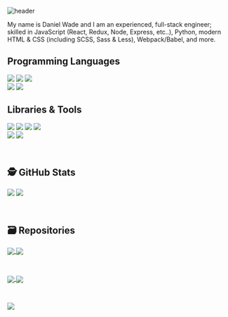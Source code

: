 ![header](https://user-images.githubusercontent.com/8584126/92184024-d344c200-ee04-11ea-9fec-fce266f2bd1e.png)

My name is Daniel Wade and I am an experienced, full-stack engineer; skilled in JavaScript (React, Redux, Node, Express, etc..), Python, modern HTML & CSS (including SCSS, Sass & Less), Webpack/Babel, and more.

## Programming Languages
![](https://img.shields.io/badge/JavaScript-informational?style=for-the-badge&logo=javascript&logoColor=white&color=666666)
![](https://img.shields.io/badge/Python-informational?style=for-the-badge&logo=python&logoColor=white&color=666666)
![](https://img.shields.io/badge/Sass-informational?style=for-the-badge&logo=sass&logoColor=white&color=666666)
<br>
![](https://img.shields.io/badge/HTML-informational?style=for-the-badge&logo=html5&logoColor=white&color=666666)
![](https://img.shields.io/badge/CSS-informational?style=for-the-badge&logo=css3&logoColor=white&color=666666)

## Libraries & Tools
![](https://img.shields.io/badge/React-informational?style=for-the-badge&logo=react&logoColor=white&color=666666)
![](https://img.shields.io/badge/Redux-informational?style=for-the-badge&logo=redux&logoColor=white&color=666666)
![](https://img.shields.io/badge/NodeJS-informational?style=for-the-badge&logo=node.js&logoColor=white&color=666666)
![](https://img.shields.io/badge/Electron-informational?style=for-the-badge&logo=electron&logoColor=white&color=666666)
<br>
![](https://img.shields.io/badge/Webpack-informational?style=for-the-badge&logo=webpack&logoColor=white&color=666666)
![](https://img.shields.io/badge/Babel-informational?style=for-the-badge&logo=babel&logoColor=white&color=666666)

<br>

## 🕵️ GitHub Stats
![](https://github-readme-stats.vercel.app/api?username=iPzard&show_icons=true&line_height=32&count_private=true&hide=stars&title_color=ffffff&text_color=c9cacc&icon_color=2bbc8a&bg_color=1d1f21)
![](https://github-readme-stats.vercel.app/api/top-langs/?username=iPzard&&hide=html&title_color=ffffff&text_color=c9cacc&icon_color=2bbc8a&bg_color=1d1f21)


<br>

## 🗃️ Repositories

<a href="https://github.com/default-services/components">
  <img align="center" src="https://github-readme-stats.vercel.app/api/pin/?username=default-services&repo=components&title_color=ffffff&text_color=c9cacc&icon_color=2bbc8a&bg_color=1d1f21"/>
</a>

<a href="https://github.com/default-services/icons">
  <img align="center" src="https://github-readme-stats.vercel.app/api/pin/?username=default-services&repo=icons&title_color=ffffff&text_color=c9cacc&icon_color=2bbc8a&bg_color=1d1f21" />
</a>   

&nbsp;&nbsp;

<a href="https://github.com/iPzard/electron-react-python-template">
  <img align="center" src="https://github-readme-stats.vercel.app/api/pin/?username=iPzard&repo=electron-react-python-template&title_color=ffffff&text_color=c9cacc&icon_color=2bbc8a&bg_color=1d1f21"/>
</a>

<a href="https://github.com/iPzard/media-file-renamer">
  <img align="center" src="https://github-readme-stats.vercel.app/api/pin/?username=iPzard&repo=media-file-renamer&title_color=ffffff&text_color=c9cacc&icon_color=2bbc8a&bg_color=1d1f21" />
</a>

&nbsp;&nbsp;

<a href="https://github.com/iPzard/multi-app-express-server">
  <img align="center" src="https://github-readme-stats.vercel.app/api/pin/?username=iPzard&repo=multi-app-express-server&title_color=ffffff&text_color=c9cacc&icon_color=2bbc8a&bg_color=1d1f21" />
</a>


